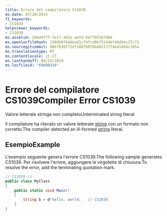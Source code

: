 ```yaml
---
title: Errore del compilatore CS1039
ms.date: 07/20/2015
f1_keywords:
- CS1039
helpviewer_keywords:
- CS1039
ms.assetid: 266e9f7f-fe17-445a-aefd-6b7795167d68
ms.openlocfilehash: 330db074e6ead1cf4fcd0bf5144bf46d94c27c71
ms.sourcegitcommit: 986f836f72ef10876878bd6217174e41464c145a
ms.translationtype: MT
ms.contentlocale: it-IT
ms.lasthandoff: 08/19/2019
ms.locfileid: "69609318"
---
```

# <a name="compiler-error-cs1039"></a><span data-ttu-id="19d9e-102">Errore del compilatore CS1039</span><span class="sxs-lookup"><span data-stu-id="19d9e-102">Compiler Error CS1039</span></span>
<span data-ttu-id="19d9e-103">Valore letterale stringa non completo</span><span class="sxs-lookup"><span data-stu-id="19d9e-103">Unterminated string literal</span></span>  
  
 <span data-ttu-id="19d9e-104">Il compilatore ha rilevato un valore letterale [string](../language-reference/keywords/string.md) con un formato non corretto.</span><span class="sxs-lookup"><span data-stu-id="19d9e-104">The compiler detected an ill-formed [string](../language-reference/keywords/string.md) literal.</span></span>  
  
## <a name="example"></a><span data-ttu-id="19d9e-105">Esempio</span><span class="sxs-lookup"><span data-stu-id="19d9e-105">Example</span></span>  
 <span data-ttu-id="19d9e-106">L'esempio seguente genera l'errore CS1039.</span><span class="sxs-lookup"><span data-stu-id="19d9e-106">The following sample generates CS1039.</span></span> <span data-ttu-id="19d9e-107">Per risolvere l'errore, aggiungere le virgolette di chiusura.</span><span class="sxs-lookup"><span data-stu-id="19d9e-107">To resolve the error, add the terminating quotation mark.</span></span>  
  
```csharp  
// CS1039.cs  
public class MyClass  
{  
    public static void Main()  
    {  
        string b = @"hello, world;   // CS1039  
    }  
}  
```
